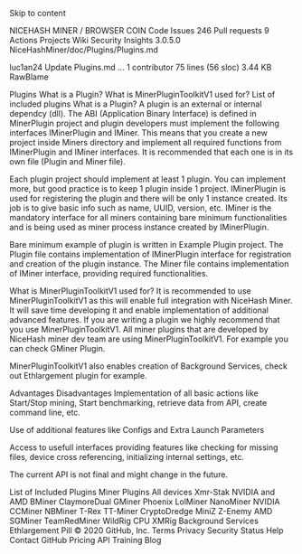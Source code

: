 Skip to content

NICEHASH MINER
/
BROWSER COIN 
Code
Issues
246
Pull requests
9
Actions
Projects
Wiki
Security
Insights
 3.0.5.0 
NiceHashMiner/doc/Plugins/Plugins.md

luc1an24 Update Plugins.md
…
 1 contributor
75 lines (56 sloc)  3.44 KB
RawBlame
 
Plugins
What is a Plugin?
What is MinerPluginToolkitV1 used for?
List of included plugins
What is a Plugin?
A plugin is an external or internal dependcy (dll). The ABI (Application Binary Interface) is defined in MinerPlugin project and plugin developers must implement the following interfaces IMinerPlugin and IMiner. This means that you create a new project inside Miners directory and implement all required functions from IMinerPlugin and IMiner interfaces. It is recommended that each one is in its own file (Plugin and Miner file).

Each plugin project should implement at least 1 plugin. You can implement more, but good practice is to keep 1 plugin inside 1 project.
IMinerPlugin is used for registering the plugin and there will be only 1 instance created. Its job is to give basic info such as name, UUID, version, etc.
IMiner is the mandatory interface for all miners containing bare minimum functionalities and is being used as miner process instance created by IMinerPlugin.

Bare minimum example of plugin is written in Example Plugin project. The Plugin file contains implementation of IMinerPlugin interface for registration and creation of the plugin instance. The Miner file contains implementation of IMiner interface, providing required functionalities.

What is MinerPluginToolkitV1 used for?
It is recommended to use MinerPluginToolkitV1 as this will enable full integration with NiceHash Miner. It will save time developing it and enable implementation of additional advanced features. If you are writing a plugin we highly recommend that you use MinerPluginToolkitV1. All miner plugins that are developed by NiceHash miner dev team are using MinerPluginToolkitV1. For example you can check GMiner Plugin.

MinerPluginToolkitV1 also enables creation of Background Services, check out Ethlargement plugin for example.

Advantages	Disadvantages
Implementation of all basic actions like Start/Stop mining, Start benchmarking, retrieve data from API, create command line, etc.

Use of additional features like Configs and Extra Launch Parameters

Access to usefull interfaces providing features like checking for missing files, device cross referencing, initializing internal settings, etc.

The current API is not final and might change in the future.

List of Included Plugins
Miner Plugins
All devices
Xmr-Stak
NVIDIA and AMD
BMiner
ClaymoreDual
GMiner
Phoenix
LolMiner
NanoMiner
NVIDIA
CCMiner
NBMiner
T-Rex
TT-Miner
CryptoDredge
MiniZ
Z-Enemy
AMD
SGMiner
TeamRedMiner
WildRig
CPU
XMRig
Background Services
Ethlargement Pill
© 2020 GitHub, Inc.
Terms
Privacy
Security
Status
Help
Contact GitHub
Pricing
API
Training
Blog
